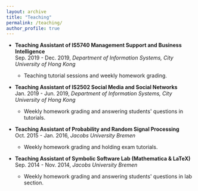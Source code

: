 ```yaml
---
layout: archive
title: "Teaching"
permalink: /teaching/
author_profile: true
---
```


* <b>Teaching Assistant of IS5740 Management Support and Business Intelligence</b><br>
Sep. 2019 - Dec. 2019, *Department of Information Systems, City University of Hong Kong*
    * Teaching tutorial sessions and weekly homework grading.
    
* <b>Teaching Assistant of IS2502 Social Media and Social Networks</b><br>
Jan. 2019 - Jun. 2019, *Department of Information Systems, City University of Hong Kong*
    * Weekly homework grading and answering students' questions in tutorials.

* <b>Teaching Assistant of Probability and Random Signal Processing</b><br>
Oct. 2015 - Jan. 2016, *Jacobs University Bremen*
    * Weekly homework grading and holding exam tutorials.

* <b>Teaching Assistant of Symbolic Software Lab (Mathematica & LaTeX)</b><br>
Sep. 2014 - Nov. 2014, *Jacobs University Bremen*
    * Weekly homework grading and answering students' questions in lab section.
    
    
